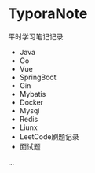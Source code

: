 # TyporaNote
平时学习笔记记录
- Java
- Go
- Vue
- SpringBoot
- Gin
- Mybatis
- Docker
- Mysql
- Redis
- Liunx
- LeetCode刷题记录
- 面试题

...
